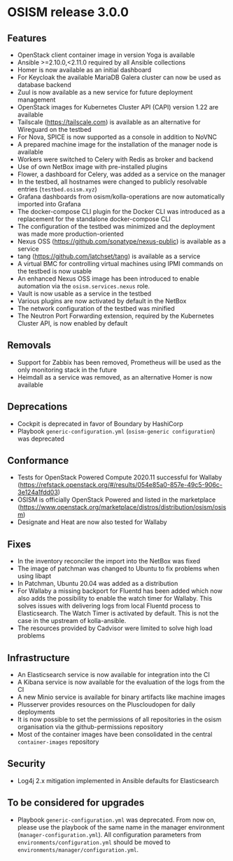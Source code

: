 # OSISM release 3.0.0

## Features

* OpenStack client container image in version Yoga is available
* Ansible >=2.10.0,<2.11.0 required by all Ansible collections
* Homer is now available as an initial dashboard
* For Keycloak the available MariaDB Galera cluster can now be used as database
  backend
* Zuul is now available as a new service for future deployment management
* OpenStack images for Kubernetes Cluster API (CAPI) version 1.22 are available
* Tailscale (https://tailscale.com) is available as an alternative for Wireguard
  on the testbed
* For Nova, SPICE is now supported as a console in addition to NoVNC
* A prepared machine image for the installation of the manager node is available
* Workers were switched to Celery with Redis as broker and backend
* Use of own NetBox image with pre-installed plugins
* Flower, a dashboard for Celery, was added as a service on the manager
* In the testbed, all hostnames were changed to publicly resolvable entries (``testbed.osism.xyz``)
* Grafana dashboards from osism/kolla-operations are now automatically imported
  into Grafana
* The docker-compose CLI plugin for the Docker CLI was introduced as a
  replacement for the standalone docker-compose CLI
* The configuration of the testbed was minimized and the deployment was made
  more production-oriented
* Nexus OSS (https://github.com/sonatype/nexus-public) is available as a service
* tang (https://github.com/latchset/tang) is available as a service
* A virtual BMC for controlling virtual machines using IPMI commands on the
  testbed is now usable
* An enhanced Nexus OSS image has been introduced to enable automation via the
  ``osism.services.nexus`` role.
* Vault is now usable as a service in the testbed
* Various plugins are now activated by default in the NetBox
* The network configuration of the testbed was minified
* The Neutron Port Forwarding extension, required by the Kubernetes Cluster API,
  is now enabled by default

## Removals

* Support for Zabbix has been removed, Prometheus will be used as the only
  monitoring stack in the future
* Heimdall as a service was removed, as an alternative Homer is now available

## Deprecations

* Cockpit is deprecated in favor of Boundary by HashiCorp
* Playbook ``generic-configuration.yml`` (``osism-generic configuration``) was
  deprecated

## Conformance

* Tests for OpenStack Powered Compute 2020.11 successful for Wallaby (https://refstack.openstack.org/#/results/054e85a0-857e-49c5-906c-3e124a1fdd03)
* OSISM is officially OpenStack Powered and listed in the marketplace (https://www.openstack.org/marketplace/distros/distribution/osism/osism)
* Designate and Heat are now also tested for Wallaby

## Fixes

* In the inventory reconciler the import into the NetBox was fixed
* The image of patchman was changed to Ubuntu to fix problems when using libapt
* In Patchman, Ubuntu 20.04 was added as a distribution
* For Wallaby a missing backport for Fluentd has been added which now also adds
  the possibility to enable the watch timer for Wallaby. This solves issues with
  delivering logs from local Fluentd process to Elasticsearch. The Watch Timer is
  activated by default. This is not the case in the upstream of kolla-ansible.
* The resources provided by Cadvisor were limited to solve high load problems

## Infrastructure

* An Elasticsearch service is now available for integration into the CI
* A Kibana service is now available for the evaluation of the logs from the CI
* A new Minio service is available for binary artifacts like machine images
* Plusserver provides resources on the Pluscloudopen for daily deployments
* It is now possible to set the permissions of all repositories in the osism
  organisation via the github-permissions repository
* Most of the container images have been consolidated in the central
  ``container-images`` repository

## Security

* Log4j 2.x mitigation implemented in Ansible defaults for Elasticsearch

## To be considered for upgrades

* Playbook ``generic-configuration.yml`` was deprecated. From now on, please
  use the playbook of the same name in the manager environment (``manager-configuration.yml``).
  All configuration parameters from ``environments/configuration.yml`` should be moved
  to ``environments/manager/configuration.yml``.
